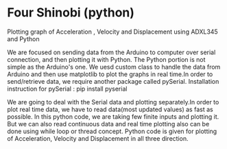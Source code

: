 # Four Shinobi (python)
 Plotting graph of Acceleration , Velocity and Displacement using ADXL345 and Python

We are focused on sending data from the Arduino to computer over serial connection, and then plotting it with Python.
The Python portion is not simple as the Arduino's one. We uesd custom class to handle the data from Arduino and then use matplotlib to plot the graphs in real time.In order to send/retrieve data, we require another package called pySerial.
Installation instruction for pySerial :
 pip install pyserial

We are going to deal with the Serial data and plotting separately.In order to plot real time data, we have to read data(most updated values) as fast as possible.
In this python code, we are taking few finite inputs and plotting it. But we can also read continuous data and real time plotting also can be done using while loop or thread concept.
Python code is given for plotting of Acceleration, Velocity and Displacement in all three direction.
